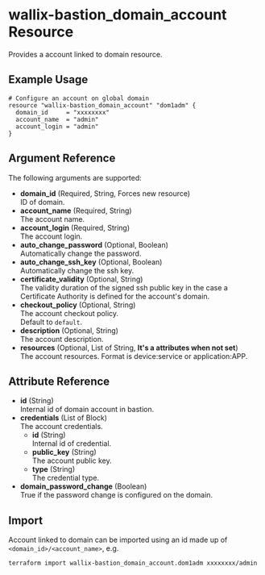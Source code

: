 # wallix-bastion_domain_account Resource

Provides a account linked to domain resource.

## Example Usage

```hcl
# Configure an account on global domain
resource "wallix-bastion_domain_account" "dom1adm" {
  domain_id     = "xxxxxxxx"
  account_name  = "admin"
  account_login = "admin"
}
```

## Argument Reference

The following arguments are supported:

- **domain_id** (Required, String, Forces new resource)  
  ID of domain.
- **account_name** (Required, String)  
  The account name.
- **account_login** (Required, String)  
  The account login.
- **auto_change_password** (Optional, Boolean)  
  Automatically change the password.
- **auto_change_ssh_key** (Optional, Boolean)  
  Automatically change the ssh key.
- **certificate_validity** (Optional, String)  
  The validity duration of the signed ssh public key in the case a Certificate Authority is defined
  for the account's domain.
- **checkout_policy** (Optional, String)  
  The account checkout policy.  
  Default to `default`.
- **description** (Optional, String)  
  The account description.
- **resources** (Optional, List of String, **It's a attributes when not set**)  
  The account resources. Format is device:service or application:APP.

## Attribute Reference

- **id** (String)  
  Internal id of domain account in bastion.
- **credentials** (List of Block)  
  The account credentials.
  - **id** (String)  
    Internal id of credential.
  - **public_key** (String)  
    The account public key.
  - **type** (String)  
    The credential type.
- **domain_password_change** (Boolean)  
  True if the password change is configured on the domain.

## Import

Account linked to domain can be imported using an id made up of `<domain_id>/<account_name>`, e.g.

```shell
terraform import wallix-bastion_domain_account.dom1adm xxxxxxxx/admin
```
